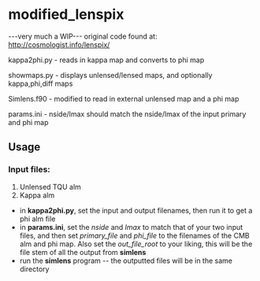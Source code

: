 # modified_lenspix
---very much a WIP---
original code found at: http://cosmologist.info/lenspix/

kappa2phi.py - reads in kappa map and converts to phi map

showmaps.py - displays unlensed/lensed maps, and optionally kappa,phi,diff maps

Simlens.f90 - modified to read in external unlensed map and a phi map

params.ini - nside/lmax should match the nside/lmax of the input primary and phi map

## Usage
### Input files:
1. Unlensed TQU alm
2. Kappa alm

* in __kappa2phi.py__, set the input and output filenames, then run it to get a phi alm file
* in __params.ini__, set the _nside_ and _lmax_ to match that of your two input files, and then set _primary_file_ and _phi_file_ to the filenames of the CMB alm and phi map. Also set the _out_file_root_ to your liking, this will be the file stem of all the output from __simlens__
* run the __simlens__ program -- the outputted files will be in the same directory
